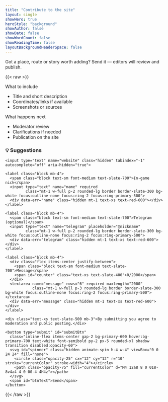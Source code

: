 ```yaml
---
title: "Contribute to the site"
layout: single
showHero: true
heroStyle: "background"
showAuthor: false
showDate: false
showWordCount: false
showReadingTime: false
layoutBackgroundHeaderSpace: false
---
```


Got a place, route or story worth adding? Send it — editors will review and publish.

{{< raw >}}
<div class="not-prose max-w-3xl mx-auto">

  <div class="grid sm:grid-cols-2 gap-4 mb-8">
    <div class="rounded-xl ring-1 ring-slate-200 bg-white p-4">
      <div class="text-sm text-slate-500">What to include</div>
      <ul class="mt-2 text-sm list-disc list-inside text-slate-700 space-y-1">
        <li>Title and short description</li>
        <li>Coordinates/links if available</li>
        <li>Screenshots or sources</li>
      </ul>
    </div>
    <div class="rounded-xl ring-1 ring-slate-200 bg-white p-4">
      <div class="text-sm text-slate-500">What happens next</div>
      <ul class="mt-2 text-sm list-disc list-inside text-slate-700 space-y-1">
        <li>Moderator review</li>
        <li>Clarifications if needed</li>
        <li>Publication on the site</li>
      </ul>
    </div>
  </div>

  <div id="alert" class="hidden mb-4 rounded-lg p-3 text-sm" role="status" aria-live="polite"></div>

  <form id="feedbackForm" class="rounded-2xl ring-1 ring-slate-200 bg-white p-5">
    <h3 class="mb-4 text-lg font-semibold">💡 Suggestions</h3>

    <input type="text" name="website" class="hidden" tabindex="-1" autocomplete="off" aria-hidden="true">

    <label class="block mb-4">
      <span class="block text-sm font-medium text-slate-700">In-game nick</span>
      <input type="text" name="name" required
             class="mt-1 w-full p-2 rounded-lg border border-slate-300 bg-white focus:outline-none focus:ring-2 focus:ring-primary-500">
      <div data-err="name" class="hidden mt-1 text-xs text-red-600"></div>
    </label>

    <label class="block mb-4">
      <span class="block text-sm font-medium text-slate-700">Telegram (optional)</span>
      <input type="text" name="telegram" placeholder="@nickname"
             class="mt-1 w-full p-2 rounded-lg border border-slate-300 bg-white focus:outline-none focus:ring-2 focus:ring-primary-500">
      <div data-err="telegram" class="hidden mt-1 text-xs text-red-600"></div>
    </label>

    <label class="block mb-4">
      <div class="flex items-center justify-between">
        <span class="block text-sm font-medium text-slate-700">Message</span>
        <span id="counter" class="text-xs text-slate-400">0/2000</span>
      </div>
      <textarea name="message" rows="6" required maxlength="2000"
                class="mt-1 w-full p-3 rounded-lg border border-slate-300 bg-white focus:outline-none focus:ring-2 focus:ring-primary-500"></textarea>
      <div data-err="message" class="hidden mt-1 text-xs text-red-600"></div>
    </label>

    <div class="text-xs text-slate-500 mb-3">By submitting you agree to moderation and public posting.</div>

    <button type="submit" id="submitBtn"
      class="inline-flex items-center gap-2 bg-primary-600 hover:bg-primary-700 text-white font-semibold py-2 px-5 rounded-xl shadow transition disabled:opacity-60">
      <svg id="spinner" class="hidden animate-spin h-4 w-4" viewBox="0 0 24 24" fill="none">
        <circle class="opacity-25" cx="12" cy="12" r="10" stroke="currentColor" stroke-width="4"></circle>
        <path class="opacity-75" fill="currentColor" d="M4 12a8 8 0 018-8v4a4 4 0 00-4 4H4z"></path>
      </svg>
      <span id="btnText">Send</span>
    </button>
  </form>
</div>

<script>
(function(){
  const form = document.getElementById("feedbackForm");
  const btn  = document.getElementById("submitBtn");
  const spin = document.getElementById("spinner");
  const txt  = document.getElementById("btnText");
  const alertBox = document.getElementById("alert");
  const counter = document.getElementById("counter");
  const endpoint = "https://obratka.vercel.app/api/send";
  const tgRe = /^@?[A-Za-z0-9_]{3,32}$/;

  form.message.addEventListener("input", () => {
    counter.textContent = form.message.value.length + "/2000";
  });

  function setErr(field, msg){
    const el = form.querySelector('[data-err="'+field+'"]');
    if (!el) return;
    if (msg){ el.textContent = msg; el.classList.remove("hidden"); }
    else    { el.textContent = "";  el.classList.add("hidden"); }
  }
  function showAlert(ok, msg){
    alertBox.className = "mb-4 rounded-lg p-3 text-sm " + (ok
      ? "bg-green-50 text-green-700 ring-1 ring-green-200"
      : "bg-red-50 text-red-700 ring-1 ring-red-200");
    alertBox.textContent = msg;
    alertBox.classList.remove("hidden");
  }

  form.addEventListener("submit", async (e)=>{
    e.preventDefault();
    if (form.website.value) return;

    const name = form.name.value.trim();
    const message = form.message.value.trim();
    let telegram  = form.telegram.value.trim();

    setErr("name"); setErr("message"); setErr("telegram");

    if (!name){ setErr("name","Please enter a nick."); form.name.focus(); return; }
    if (!message){ setErr("message","Please describe your suggestion."); form.message.focus(); return; }
    if (telegram && !tgRe.test(telegram)){ setErr("telegram","Format: @nickname"); form.telegram.focus(); return; }
    if (telegram && telegram[0] !== "@") telegram = "@"+telegram;

    const now = Date.now();
    const last = +localStorage.getItem("callme_last_en")||0;
    if (now - last < 30000){ showAlert(false,"Too frequent. Try again later."); return; }

    btn.disabled = true; spin.classList.remove("hidden"); txt.textContent = "Sending…";
    try{
      const res = await fetch(endpoint, {
        method:"POST", headers:{ "Content-Type":"application/json" },
        body: JSON.stringify({ name, telegram, message })
      });
      if (res.ok){
        showAlert(true,"Thanks! We received your submission.");
        form.reset(); counter.textContent = "0/2000";
        localStorage.setItem("callme_last_en", String(now));
      }else{
        showAlert(false,"Server error. Please try later.");
      }
    }catch{
      showAlert(false,"Network error.");
    }finally{
      btn.disabled = false; spin.classList.add("hidden"); txt.textContent = "Send";
    }
  });
})();
</script>
{{< /raw >}}
